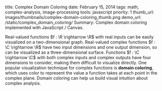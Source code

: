 title:  Complex Domain Coloring
date: February 15, 2014
tags:  math, complex-analysis, image-processing
tools: javascript
priority: 1
thumb_url: images/thumbnails/complex-domain-coloring_thumb.png
demo_url: /static/complex_domain_coloring/
Summary: Complex domain coloring implemented with JavaScript / Canvas.

Real-valued functions $f : \R \rightarrow \R$ with real inputs can be easily visualized on a two-dimensional graph.  Real-valued complex functions $f : \C \rightarrow \R$ have two input dimensions and one output dimension, so can be visualized as a three-dimensional surface.  Functions $f : \C \rightarrow \C$ with both complex inputs and complex outputs have four dimensions to consider, making them difficult to visualize directly.  One popular visualization technique for complex functions is **domain coloring**, which uses color to represent the value a function takes at each point in the complex plane.  Domain coloring can help us build visual intuition about complex analysis.